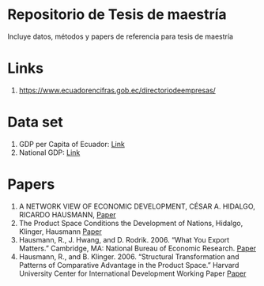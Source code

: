 # Repositorio de Tesis de maestría
Incluye datos, métodos y papers de referencia para tesis de maestría
# Links
1. https://www.ecuadorencifras.gob.ec/directoriodeempresas/
# Data set
1. GDP per Capita of Ecuador: <a href="https://data.worldbank.org/indicator/NY.GDP.PCAP.CD?locations=EC" target="_blank">Link</a>
2. National GDP: <a href="https://docs.google.com/spreadsheets/d/1cMMWjKgL30rdH20yr7OasEhe6fXz0JPKhSTO3YdP5Hs/edit?usp=sharing">Link</a>
# Papers
1. A NETWORK VIEW OF ECONOMIC DEVELOPMENT, CÉSAR A. HIDALGO, RICARDO HAUSMANN, <a href="https://static1.squarespace.com/static/5759bc7886db431d658b7d33/t/5783bd92b3db2b8f172eb722/1468251540792/HidalgoHausmann_DAI_2008.pdf" target="_blank">Paper</a>
2. The Product Space Conditions the Development of Nations, Hidalgo, Klinger, Hausmann <a href="https://arxiv.org/ftp/arxiv/papers/0708/0708.2090.pdf" target="_blank">Paper</a>
3. Hausmann, R., J. Hwang, and D. Rodrik. 2006. “What You Export Matters.” Cambridge, MA: National Bureau of Economic Research. <a href="" target="_blank">Paper</a>
4. Hausmann, R., and B. Klinger. 2006. “Structural Transformation and Patterns of Comparative
Advantage in the Product Space.” Harvard University Center for International
Development Working Paper  <a href="https://growthlab.cid.harvard.edu/files/growthlab/files/128.pdf"  target="_blank">Paper</a>

